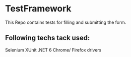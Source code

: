 # TestFramework
This Repo contains tests for filling and submitting the form.

## Following techs tack used:
Selenium
XUnit
.NET 6
Chrome/ Firefox drivers


